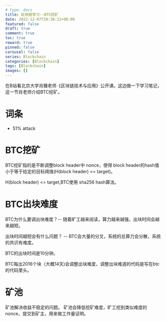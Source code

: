 ```yaml
---
# type: docs 
title: 区块链学习--BTC挖矿
date: 2022-12-07T20:38:12+08:00
featured: false
draft: true
comment: true
toc: true
reward: true
pinned: false
carousel: false
series: Blockchain
categories: [Blockchain]
tags: [Blockchain]
images: []
---
```


在B站看北京大学肖臻老师《区块链技术与应用》公开课。这边做一下学习笔记，这一节肖老师介绍BTC挖矿。

# 词条

- 51% attack


# BTC挖矿

BTC挖矿指的是不断调整block header中 nonce，使得 block header的hash值小于等于给定的目标阈值(H(block header) <= target)。

H(block header) <= target,BTC使用 sha256 hash算法。

# BTC出块难度

BTC为什么要调出块难度？-- 随着旷工越来阅读，算力越来越强，出块时间会越来越短。

出块时间越短会有什么问题？ -- BTC会大量的分叉，系统的总算力会分散，系统的共识有难度。

BTC的出块时间是10分钟。

BTC每出2016个块（大概14天)会调整出块难度，调整出块难道的代码是写在btc的代码里头。

# 矿池

矿池解决收益不稳定的问题。 矿池会降低挖矿难度，旷工挖到类似难度的nonce，提交到矿主，用来做工作量证明。
